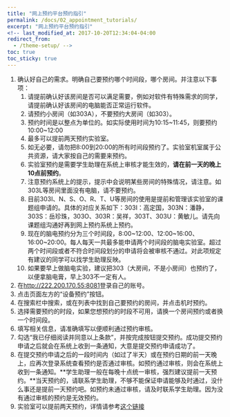 ```yaml
---
title: "网上预约平台预约指引"
permalink: /docs/02_appointment_tutorials/
excerpt: "网上预约平台预约指引"
<!-- last_modified_at: 2017-10-20T12:34:04-04:00
redirect_from:
  - /theme-setup/ -->
toc: true
toc_sticky: true
---
```




1. 确认好自己的需求。明确自己要预约哪个时间段，哪个房间。并注意以下事项：
   1. 请提前确认好该房间是否可以满足需要，例如对软件有特殊需求的同学，请提前确认好该房间的电脑能否正常运行软件。
   2.  请预约小房间（如303A），不要预约大房间（如303）。
   3. 预约时间是以整点为单位的。如实际使用时间为10:15\~11:45，则要预约10:00\~12:00
   4. 最多可以提前两天预约实验室。
   5. 如无必要，请勿把8:00到20:00的所有时间段预约了。实验室机室属于公共资源，请大家按自己的需要来预约。
   6.  实验室预约是需要学生助理在系统上审核才能生效的，**请在前一天的晚上10点前预约**。
   7. 注意预约系统上的提示，提示中会说明某些房间的特殊情况，请注意。如303L等房间里面没有电脑，请不要预约。
   8. 目前303I、N、S、O、R、T、U等房间的使用是提前和管理该实验室的课题组申请的。具体的对应关系如下：303I：高定国，303N：潘静，303S：岳珍珠，303O、303R：吴祥，303T、303U：黄敏儿。请先向课题组沟通好再到网上预约系统上预约。 
   9. 现在的脑电预约分为三个时间段，8:00\~12:00、12:00\~16:00、16:00\~20:00。每人每天一共最多能申请两个时间段的脑电实验室。超过两个时间段或者不符合时间段划分的申请将会被审核不通过。对此项规定有建议的同学可以找学生助理反映。
   10. 如果要早上做脑电实验，建议把303（大房间，不是小房间）也预约了，以便拿脑电膏，早上303不一定有人。
2. 在<http://222.200.170.55:8081>登录自己的账号。
3. 点击页面左方的“设备预约”按钮。
4. 在搜索栏中搜索，或在列表中找到自己要预约的房间，并点击机时预约。
5. 选择需要预约的时段，如果您想预约的时段不可用，请换一个房间预约或者换一个时间段。
6. 填写相关信息，请准确填写以便顺利通过预约审核。
7. 勾选“我已仔细阅读并同意以上条款”，并按完成按钮提交预约。成功提交预约申请之后就会在系统上收到一条通知，大意是提交预约申请成功了。
8. 在提交预约申请之后的一段时间内（如过了半天）或在预约日期的前一天晚上，应再次登录系统查看预约是否通过审核。如预约通过审核，则会在系统上收到一条通知。**学生助理一般在每晚十点统一审核，强烈建议提前一天预约。**当天预约的，请联系学生助理，不够不能保证申请能够及时通过，没什么事还是提前一天预约吧。如预约未通过审核，请及时联系学生助理。因为没有通过审核的预约是无效预约。
9. 实验室可以提前两天预约，详情请参考[这个链接](https://neutrino3316.github.io/balyspusys/QandA/12/)

